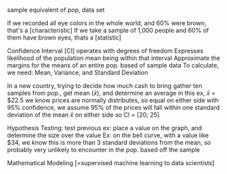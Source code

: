 sample equivalent of pop, data set

If we recorded all eye colors in the whole world, and 60% were brown, that's a [characteristic] 
If we take a sample of 1,000 people and 60% of them have brown eyes, thats a [statistic]

Confidence Interval [CI]
	operates with degrees of freedom
	Expresses likelihood of the population mean being within that interval
		Approximate the margins for the means of an entire pop. based of sample data
		To calculate, we need: Mean, Variance, and Standard Deviation

In a new country, trying to decide how much cash to bring
	gather ten samples from pop., get mean ($\bar{x}$), and determine an average
	in this ex, $\bar{x}$ = $22.5
		we know prices are normally distributes, so equal on either side
		with 95% confidence, we assume 95% of the prices will fall within one standard deviation of the mean $\bar{x}$ on either side
		so CI = [20; 25]

Hypothesis Testing:
	test previous ex:
		place a value on the graph, and determine the size over the value
		Ex: on the bell curve, with a value like $34, we know this is more than 3 standard deviations from the mean, so probably very unlikely to encounter in the pop. based off the sample

Mathematical Modeling [=supervised machine learning to data scientists]
